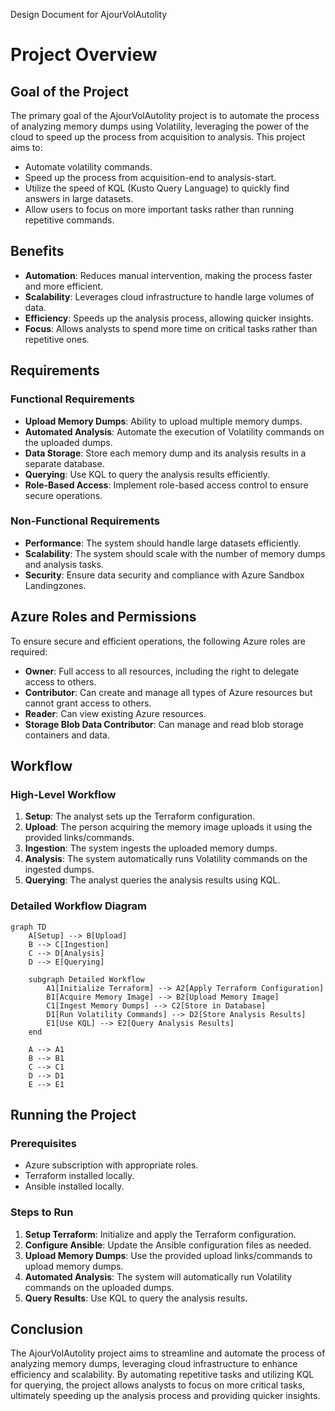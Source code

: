 Design Document for AjourVolAutolity
# Project Overview

## Goal of the Project

The primary goal of the AjourVolAutolity project is to automate the process of analyzing memory dumps using Volatility, leveraging the power of the cloud to speed up the process from acquisition to analysis. This project aims to:

- Automate volatility commands.
- Speed up the process from acquisition-end to analysis-start.
- Utilize the speed of KQL (Kusto Query Language) to quickly find answers in large datasets.
- Allow users to focus on more important tasks rather than running repetitive commands.

## Benefits

- **Automation**: Reduces manual intervention, making the process faster and more efficient.
- **Scalability**: Leverages cloud infrastructure to handle large volumes of data.
- **Efficiency**: Speeds up the analysis process, allowing quicker insights.
- **Focus**: Allows analysts to spend more time on critical tasks rather than repetitive ones.

## Requirements

### Functional Requirements

- **Upload Memory Dumps**: Ability to upload multiple memory dumps.
- **Automated Analysis**: Automate the execution of Volatility commands on the uploaded dumps.
- **Data Storage**: Store each memory dump and its analysis results in a separate database.
- **Querying**: Use KQL to query the analysis results efficiently.
- **Role-Based Access**: Implement role-based access control to ensure secure operations.

### Non-Functional Requirements

- **Performance**: The system should handle large datasets efficiently.
- **Scalability**: The system should scale with the number of memory dumps and analysis tasks.
- **Security**: Ensure data security and compliance with Azure Sandbox Landingzones.

## Azure Roles and Permissions

To ensure secure and efficient operations, the following Azure roles are required:

- **Owner**: Full access to all resources, including the right to delegate access to others.
- **Contributor**: Can create and manage all types of Azure resources but cannot grant access to others.
- **Reader**: Can view existing Azure resources.
- **Storage Blob Data Contributor**: Can manage and read blob storage containers and data.

## Workflow

### High-Level Workflow

1. **Setup**: The analyst sets up the Terraform configuration.
2. **Upload**: The person acquiring the memory image uploads it using the provided links/commands.
3. **Ingestion**: The system ingests the uploaded memory dumps.
4. **Analysis**: The system automatically runs Volatility commands on the ingested dumps.
5. **Querying**: The analyst queries the analysis results using KQL.

### Detailed Workflow Diagram

```mermaid
graph TD
    A[Setup] --> B[Upload]
    B --> C[Ingestion]
    C --> D[Analysis]
    D --> E[Querying]

    subgraph Detailed Workflow
        A1[Initialize Terraform] --> A2[Apply Terraform Configuration]
        B1[Acquire Memory Image] --> B2[Upload Memory Image]
        C1[Ingest Memory Dumps] --> C2[Store in Database]
        D1[Run Volatility Commands] --> D2[Store Analysis Results]
        E1[Use KQL] --> E2[Query Analysis Results]
    end

    A --> A1
    B --> B1
    C --> C1
    D --> D1
    E --> E1
```

## Running the Project

### Prerequisites

- Azure subscription with appropriate roles.
- Terraform installed locally.
- Ansible installed locally.

### Steps to Run

1. **Setup Terraform**: Initialize and apply the Terraform configuration.
2. **Configure Ansible**: Update the Ansible configuration files as needed.
3. **Upload Memory Dumps**: Use the provided upload links/commands to upload memory dumps.
4. **Automated Analysis**: The system will automatically run Volatility commands on the uploaded dumps.
5. **Query Results**: Use KQL to query the analysis results.

## Conclusion

The AjourVolAutolity project aims to streamline and automate the process of analyzing memory dumps, leveraging cloud infrastructure to enhance efficiency and scalability. By automating repetitive tasks and utilizing KQL for querying, the project allows analysts to focus on more critical tasks, ultimately speeding up the analysis process and providing quicker insights.